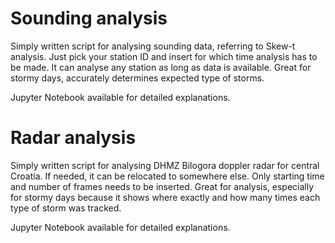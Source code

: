 # Sounding analysis 

Simply written script for analysing sounding data, referring to Skew-t analysis. Just pick your station ID and insert for which time analysis has to be made. It can analyse any station as long as data is available. Great for stormy days, accurately determines expected type of storms.

Jupyter Notebook available for detailed explanations.


# Radar analysis

Simply written script for analysing DHMZ Bilogora doppler radar for central Croatia. If needed, it can be relocated to somewhere else. Only starting time and number of frames needs to be inserted. Great for analysis, especially for stormy days because it shows where exactly and how many times each type of storm was tracked.

Jupyter Notebook available for detailed explanations.

